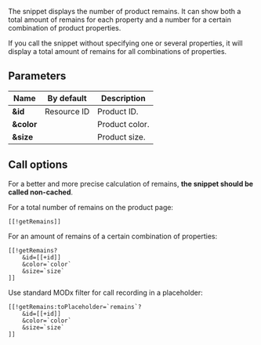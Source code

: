 The snippet displays the number of product remains. It can show both a total amount of remains for each property and a number for a certain combination of product properties.

If you call the snippet without specifying one or several properties, it will display a total amount of remains for all combinations of properties.

## Parameters
Name					| By default						| Description
----------------------------|-----------------------------------|-------------------------
**&id**						| Resource ID						| Product ID.
**&color**					| 									| Product color.
**&size**					| 									| Product size.

## Call options
For a better and more precise calculation of remains, **the snippet should be called non-cached**.

For a total number of remains on the product page:
```
[[!getRemains]]
```

For an amount of remains of a certain combination of properties:
```
[[!getRemains?
	&id=[[+id]]
	&color=`color`
	&size=`size`
]]
```

Use standard MODx filter for call recording in a placeholder:
```
[[!getRemains:toPlaceholder=`remains`?
	&id=[[+id]]
	&color=`color`
	&size=`size`
]]
```
